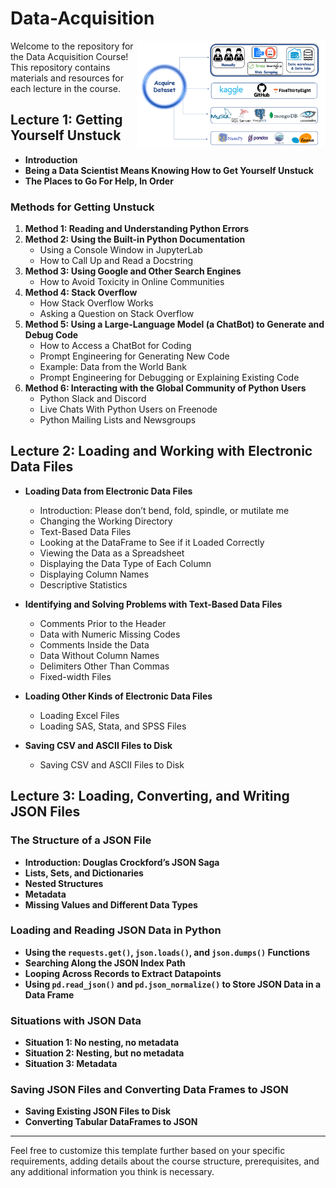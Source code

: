 # Data-Acquisition
<img style="float: right; width: 60%;" src="images/acq.PNG">

Welcome to the repository for the Data Acquisition Course! This repository contains materials and resources for each lecture in the course.

## Lecture 1: Getting Yourself Unstuck

- **Introduction**
- **Being a Data Scientist Means Knowing How to Get Yourself Unstuck**
- **The Places to Go For Help, In Order**

### Methods for Getting Unstuck

1. **Method 1: Reading and Understanding Python Errors**
2. **Method 2: Using the Built-in Python Documentation**
   - Using a Console Window in JupyterLab
   - How to Call Up and Read a Docstring
3. **Method 3: Using Google and Other Search Engines**
   - How to Avoid Toxicity in Online Communities
4. **Method 4: Stack Overflow**
   - How Stack Overflow Works
   - Asking a Question on Stack Overflow
5. **Method 5: Using a Large-Language Model (a ChatBot) to Generate and Debug Code**
   - How to Access a ChatBot for Coding
   - Prompt Engineering for Generating New Code
   - Example: Data from the World Bank
   - Prompt Engineering for Debugging or Explaining Existing Code
6. **Method 6: Interacting with the Global Community of Python Users**
   - Python Slack and Discord
   - Live Chats With Python Users on Freenode
   - Python Mailing Lists and Newsgroups

## Lecture 2: Loading and Working with Electronic Data Files

- **Loading Data from Electronic Data Files**
  - Introduction: Please don’t bend, fold, spindle, or mutilate me
  - Changing the Working Directory
  - Text-Based Data Files
  - Looking at the DataFrame to See if it Loaded Correctly
  - Viewing the Data as a Spreadsheet
  - Displaying the Data Type of Each Column
  - Displaying Column Names
  - Descriptive Statistics

- **Identifying and Solving Problems with Text-Based Data Files**
  - Comments Prior to the Header
  - Data with Numeric Missing Codes
  - Comments Inside the Data
  - Data Without Column Names
  - Delimiters Other Than Commas
  - Fixed-width Files

- **Loading Other Kinds of Electronic Data Files**
  - Loading Excel Files
  - Loading SAS, Stata, and SPSS Files

- **Saving CSV and ASCII Files to Disk**
  - Saving CSV and ASCII Files to Disk

## Lecture 3: Loading, Converting, and Writing JSON Files

### The Structure of a JSON File

- **Introduction: Douglas Crockford’s JSON Saga**
- **Lists, Sets, and Dictionaries**
- **Nested Structures**
- **Metadata**
- **Missing Values and Different Data Types**

### Loading and Reading JSON Data in Python

- **Using the `requests.get()`, `json.loads()`, and `json.dumps()` Functions**
- **Searching Along the JSON Index Path**
- **Looping Across Records to Extract Datapoints**
- **Using `pd.read_json()` and `pd.json_normalize()` to Store JSON Data in a Data Frame**

### Situations with JSON Data

- **Situation 1: No nesting, no metadata**
- **Situation 2: Nesting, but no metadata**
- **Situation 3: Metadata**

### Saving JSON Files and Converting Data Frames to JSON

- **Saving Existing JSON Files to Disk**
- **Converting Tabular DataFrames to JSON**

---

Feel free to customize this template further based on your specific requirements, adding details about the course structure, prerequisites, and any additional information you think is necessary.
